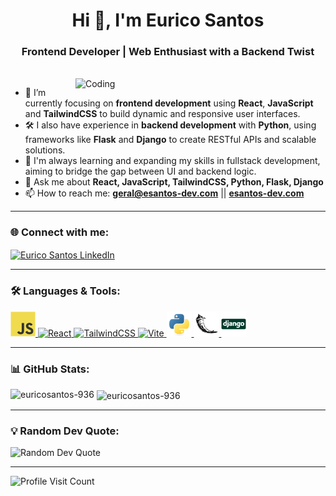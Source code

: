 <h1 align="center">Hi 👋, I'm Eurico Santos</h1>
<h3 align="center">Frontend Developer | Web Enthusiast with a Backend Twist</h3>
</br>
<img align="right" alt="Coding" width="400" src="https://media4.giphy.com/media/v1.Y2lkPTc5MGI3NjExY3E4ZjY3NTJ5ODZ2cGF0a3pkbWFncGE5Nm91cTB0cmFqbTR3bWd2NCZlcD12MV9pbnRlcm5hbF9naWZfYnlfaWQmY3Q9Zw/bGgsc5mWoryfgKBx1u/giphy.gif">

- 🔭 I’m currently focusing on **frontend development** using **React**, **JavaScript** and **TailwindCSS** to build dynamic and responsive user interfaces.
- 🛠️ I also have experience in **backend development** with **Python**, using frameworks like **Flask** and **Django** to create RESTful APIs and scalable solutions.
- 🌱 I'm always learning and expanding my skills in fullstack development, aiming to bridge the gap between UI and backend logic.
- 💬 Ask me about **React, JavaScript, TailwindCSS, Python, Flask, Django**  
- 📫 How to reach me: **geral@esantos-dev.com** || <a href="https://esantos-dev.com">**esantos-dev.com**</a>

---

<h3 align="left">🌐 Connect with me:</h3>
<p align="left">
<a href="https://www.linkedin.com/in/eurico-santos-851967354/" target="blank">
  <img align="center" src="https://raw.githubusercontent.com/rahuldkjain/github-profile-readme-generator/master/src/images/icons/Social/linked-in-alt.svg" alt="Eurico Santos LinkedIn" height="30" width="40" />
</a>
</p>

---

<h3 align="left">🛠️ Languages & Tools:</h3>
<p align="left">
  <a href="https://www.javascript.com/" target="_blank" rel="noreferrer"> 
    <img src="https://raw.githubusercontent.com/devicons/devicon/master/icons/javascript/javascript-original.svg" alt="JavaScript" width="40" height="40"> 
  </a>
  <a href="https://reactjs.org/" target="_blank" rel="noreferrer">
    <img src="https://cdn0.iconfinder.com/data/icons/logos-brands-in-colors/128/react-256.png" alt="React" width="40" height="40">
  </a>
  <a href="https://tailwindcss.com/" target="_blank" rel="noreferrer">
    <img src="https://www.vectorlogo.zone/logos/tailwindcss/tailwindcss-icon.svg" alt="TailwindCSS" width="40" height="40">
  </a>
  <a href="https://vitejs.dev/" target="_blank" rel="noreferrer">
    <img src="https://vitejs.dev/logo.svg" alt="Vite" width="40" height="40">
  </a>
  <a href="https://www.python.org/" target="_blank" rel="noreferrer"> 
    <img src="https://raw.githubusercontent.com/devicons/devicon/master/icons/python/python-original.svg" alt="Python" width="40" height="40"> 
  </a>
  <a href="https://flask.palletsprojects.com/" target="_blank" rel="noreferrer"> 
    <img src="https://raw.githubusercontent.com/devicons/devicon/master/icons/flask/flask-original.svg" alt="Flask" width="40" height="40"> 
  </a>
  <a href="https://www.djangoproject.com/" target="_blank" rel="noreferrer">
    <img src="https://raw.githubusercontent.com/devicons/devicon/master/icons/django/django-original.svg" alt="Django" width="40" height="40">
  </a>
</p>

---

<h3 align="left">📊 GitHub Stats:</h3>
<p><img align="left" src="https://github-readme-stats.vercel.app/api/top-langs?username=euricosantos-936&show_icons=true&locale=en&layout=compact&theme=tokyonight" alt="euricosantos-936" /></p>

<p>&nbsp;<img align="center" src="https://github-readme-stats.vercel.app/api?username=euricosantos-936&show_icons=true&locale=en&theme=tokyonight" alt="euricosantos-936" /></p>

---

<h3 align="left">💡 Random Dev Quote:</h3>
<p>
  <img src="https://quotes-github-readme.vercel.app/api?type=horizontal&theme=tokyonight" alt="Random Dev Quote" />
</p>

---

<p>
  <img src="https://visitcount.itsvg.in/api?id=euricosantos-936&icon=0&color=0" alt="Profile Visit Count" />
</p>
